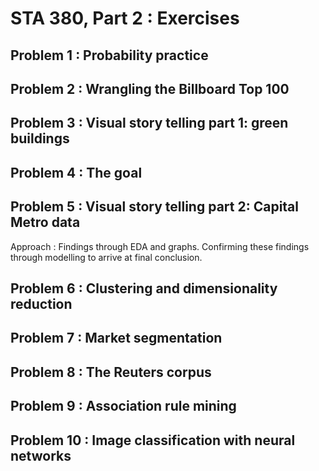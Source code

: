 # STA 380, Part 2 : Exercises


## Problem 1 : Probability practice


## Problem 2 : Wrangling the Billboard Top 100


## Problem 3 : Visual story telling part 1: green buildings


## Problem 4 : The goal


## Problem 5 : Visual story telling part 2: Capital Metro data
   Approach : 
   Findings through EDA and graphs.
   Confirming these findings through modelling to arrive at final conclusion.


## Problem 6 : Clustering and dimensionality reduction


## Problem 7 : Market segmentation


## Problem 8 : The Reuters corpus


## Problem 9 : Association rule mining


## Problem 10 : Image classification with neural networks
